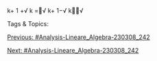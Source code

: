 k+ 1 +√
k
=√
k+ 1−√
k√

   Tags & Topics:
   

[Previous: #Analysis-Lineare_Algebra-230308_242](Analysis-Lineare_Algebra-230308_242.md)

[Next: #Analysis-Lineare_Algebra-230308_242](Analysis-Lineare_Algebra-230308_242.md)